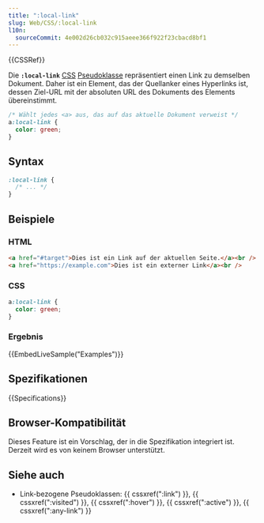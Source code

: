 ```yaml
---
title: ":local-link"
slug: Web/CSS/:local-link
l10n:
  sourceCommit: 4e002d26cb032c915aeee366f922f23cbacd8bf1
---
```


{{CSSRef}}

Die **`:local-link`** [CSS](/de/docs/Web/CSS) [Pseudoklasse](/de/docs/Web/CSS/Pseudo-classes) repräsentiert einen Link zu demselben Dokument. Daher ist ein Element, das der Quellanker eines Hyperlinks ist, dessen Ziel-URL mit der absoluten URL des Dokuments des Elements übereinstimmt.

```css
/* Wählt jedes <a> aus, das auf das aktuelle Dokument verweist */
a:local-link {
  color: green;
}
```

## Syntax

```css
:local-link {
  /* ... */
}
```

## Beispiele

### HTML

```html
<a href="#target">Dies ist ein Link auf der aktuellen Seite.</a><br />
<a href="https://example.com">Dies ist ein externer Link</a><br />
```

### CSS

```css
a:local-link {
  color: green;
}
```

### Ergebnis

{{EmbedLiveSample("Examples")}}

## Spezifikationen

{{Specifications}}

## Browser-Kompatibilität

Dieses Feature ist ein Vorschlag, der in die Spezifikation integriert ist. Derzeit wird es von keinem Browser unterstützt.

## Siehe auch

- Link-bezogene Pseudoklassen: {{ cssxref(":link") }}, {{ cssxref(":visited") }}, {{ cssxref(":hover") }}, {{ cssxref(":active") }}, {{ cssxref(":any-link") }}
